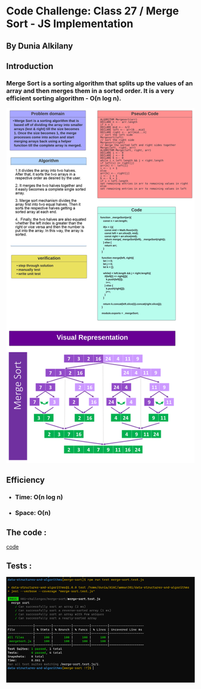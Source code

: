 # Code Challenge: Class 27 / Merge Sort - JS Implementation

## By Dunia Alkilany


## Introduction


### Merge Sort is a sorting algorithm that splits up the values of an array and then merges them in a sorted order. It is a very efficient sorting algorithm - O(n log n).




![img](/401-challenges/merge-sort/merge-sort-whitebord.png)



## Efficiency

* ### Time: O(n log n)

* ### Space: O(n)


## The code :


[code](https://github.com/Duniaalkilany/data-structures-and-algorithms/tree/main/401-challenges/merge-sort/mergeSort.js)


## Tests :



![img](/401-challenges/merge-sort/challenge27-test.png)